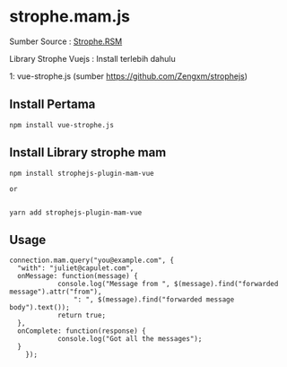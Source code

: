 # strophe.mam.js

Sumber Source : [Strophe.RSM](https://github.com/strophe/strophejs-plugin-rsm)

Library Strophe Vuejs : Install terlebih dahulu 

1: vue-strophe.js (sumber https://github.com/Zengxm/strophejs)

## Install Pertama

    npm install vue-strophe.js
	
## Install Library strophe mam

    npm install strophejs-plugin-mam-vue
	
	or
	
	
    yarn add strophejs-plugin-mam-vue

## Usage
    connection.mam.query("you@example.com", {
      "with": "juliet@capulet.com",
      onMessage: function(message) {
				console.log("Message from ", $(message).find("forwarded message").attr("from"),
					": ", $(message).find("forwarded message body").text());
				return true;
      },
      onComplete: function(response) {
				console.log("Got all the messages");
      }
		});


